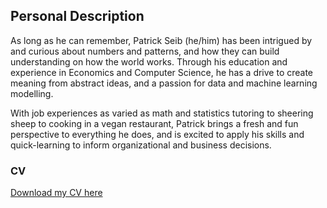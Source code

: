 ## Personal Description

As long as he can remember, Patrick Seib (he/him) has been intrigued by and curious about numbers and patterns, and how they can build understanding on how the world works. Through his education and experience in Economics and Computer Science, he has a drive to create meaning from abstract ideas, and a passion for data and machine learning modelling. 

With job experiences as varied as math and statistics tutoring to sheering sheep to cooking in a vegan restaurant, Patrick brings a fresh and fun perspective to everything he does, and is excited to apply his skills and quick-learning to inform organizational and business decisions.


### CV

[Download my CV here](<src="pdf/sample_presentation.pdf?raw=true"/>)
